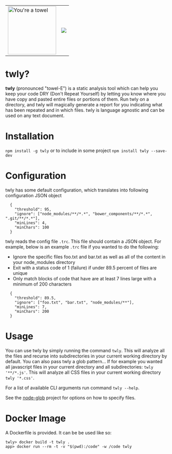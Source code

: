 <table>
<tr>
<td>
<img width="150" src="https://github.com/rdgd/twly/raw/master/assets/towel.png" alt="You're a towel" />
</td>
<td><a href="https://nodei.co/npm/twly/"><img src="https://nodei.co/npm/twly.png"></a></td>

</tr>
</table>
<td>

# twly?

<b>twly</b> (pronounced "towel-E") is a static analysis tool which can help you keep your code DRY (Don't Repeat Yourself) by letting you know where you have copy and pasted entire files or portions of them. Run twly on a directory, and twly will magically generate a report for you indicating what has been repeated and in which files. twly is language agnostic and can be used on any text document.
</td>

# Installation

`npm install -g twly` or to include in some project `npm install twly --save-dev`

# Configuration
twly has some default configuration, which translates into following configuration JSON object

```
  {
    "threshold": 95,
    "ignore": ["node_modules/**/*.*", "bower_components/**/*.*", ".git/**/*.*"],
    "minLines": 4,
    "minChars": 100
  }
```

twly reads the config file `.trc`. This file should contain a JSON object. For example, below is an example `.trc` file if you wanted to do the following:
* Ignore the specific files foo.txt and bar.txt as well as all of the content in your node_modules directory
* Exit with a status code of 1 (failure) if under 89.5 percent of files are unique
* Only match blocks of code that have are at least 7 lines large with a minimum of 200 characters

```
  {
    "threshold": 89.5,
    "ignore": ["foo.txt", "bar.txt", "node_modules/**"],
    "minLines": 7,
    "minChars": 200
  }
```

# Usage

You can use twly by simply running the command `twly`. This will analyze all the files and recurse into subdirectories in your current working directory by default. You can also pass twly a glob pattern... If for example you wanted all javascript files in your current directory and all subdirectories: `twly '**/*.js'`. This will analyze all CSS files in your current working directory `twly '*.css'`.

For a list of available CLI arguments run command `twly --help`.

See the [node-glob](https://github.com/isaacs/node-glob) project for options on how to specify files.

# Docker Image

A Dockerfile is provided. It can be be used like so:

```
twly> docker build -t twly .
app> docker run --rm -t -v "$(pwd):/code" -w /code twly
```

